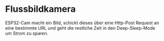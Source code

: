 # Flussbildkamera
ESP32-Cam macht ein Bild, schickt dieses über eine Http-Post Request an eine bestimmte URL und geht die restliche Zeit in den Deep-Sleep-Mode um Strom zu sparen. 
